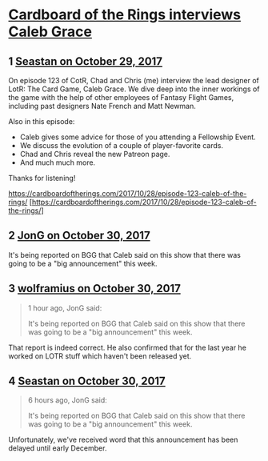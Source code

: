 # [Cardboard of the Rings interviews Caleb Grace](https://community.fantasyflightgames.com/topic/262057-cardboard-of-the-rings-interviews-caleb-grace/)

## 1 [Seastan on October 29, 2017](https://community.fantasyflightgames.com/topic/262057-cardboard-of-the-rings-interviews-caleb-grace/?do=findComment&comment=3053786)

On episode 123 of CotR, Chad and Chris (me) interview the lead designer of LotR: The Card Game, Caleb Grace. We dive deep into the inner workings of the game with the help of other employees of Fantasy Flight Games, including past designers Nate French and Matt Newman. 

Also in this episode:

 * Caleb gives some advice for those of you attending a Fellowship Event.
 * We discuss the evolution of a couple of player-favorite cards.
 * Chad and Chris reveal the new Patreon page.
 * And much much more.

Thanks for listening!

https://cardboardoftherings.com/2017/10/28/episode-123-caleb-of-the-rings/ [https://cardboardoftherings.com/2017/10/28/episode-123-caleb-of-the-rings/]

## 2 [JonG on October 30, 2017](https://community.fantasyflightgames.com/topic/262057-cardboard-of-the-rings-interviews-caleb-grace/?do=findComment&comment=3054642)

It's being reported on BGG that Caleb said on this show that there was going to be a "big announcement" this week. 

## 3 [wolframius on October 30, 2017](https://community.fantasyflightgames.com/topic/262057-cardboard-of-the-rings-interviews-caleb-grace/?do=findComment&comment=3054855)

> 1 hour ago, JonG said:
> 
> It's being reported on BGG that Caleb said on this show that there was going to be a "big announcement" this week. 

That report is indeed correct. He also confirmed that for the last year he worked on LOTR stuff which haven't been released yet.

## 4 [Seastan on October 30, 2017](https://community.fantasyflightgames.com/topic/262057-cardboard-of-the-rings-interviews-caleb-grace/?do=findComment&comment=3055385)

> 6 hours ago, JonG said:
> 
> It's being reported on BGG that Caleb said on this show that there was going to be a "big announcement" this week. 

Unfortunately, we've received word that this announcement has been delayed until early December.

